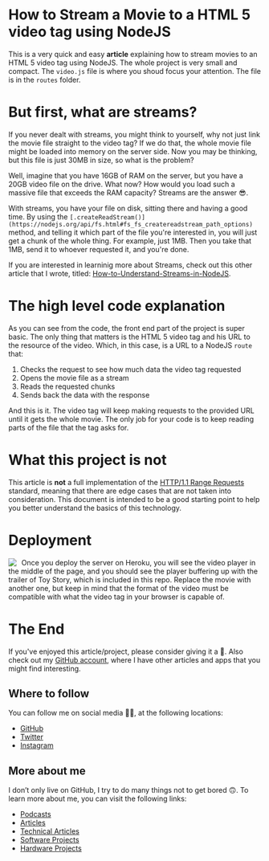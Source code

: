 # How to Stream a Movie to a HTML 5 video tag using NodeJS

This is a very quick and easy **article** explaining how to stream movies to an HTML 5 video tag using NodeJS. The whole project is very small and compact. The `video.js` file is where you shoud focus your attention. The file is in the `routes` folder.

# But first, what are streams?

If you never dealt with streams, you might think to yourself, why not just link the movie file straight to the video tag? If we do that, the whole movie file might be loaded into memory on the server side. Now you may be thinking, but this file is just 30MB in size, so what is the problem?

Well, imagine that you have 16GB of RAM on the server, but you have a 20GB video file on the drive. What now? How would you load such a massive file that exceeds the RAM capacity? Streams are the answer 😎.

With streams, you have your file on disk, sitting there and having a good time. By using the `[.createReadStream()](https://nodejs.org/api/fs.html#fs_fs_createreadstream_path_options)` method, and telling it which part of the file you're interested in, you will just get a chunk of the whole thing. For example, just 1MB. Then you take that 1MB, send it to whoever requested it, and you're done.

If you are interested in learninig more about Streams, check out this other article that I wrote, titled: [How-to-Understand-Streams-in-NodeJS](https://github.com/davidgatti/How-to-Understand-Streams-in-NodeJS).

# The high level code explanation

As you can see from the code, the front end part of the project is super basic. The only thing that matters is the HTML 5 video tag and his URL to the resource of the video. Which, in this case, is a URL to a NodeJS `route` that:

1. Checks the request to see how much data the video tag requested
1. Opens the movie file as a stream
1. Reads the requested chunks
1. Sends back the data with the response

And this is it. The video tag will keep making requests to the provided URL until it gets the whole movie. The only job for your code is to keep reading parts of the file that the tag asks for.

# What this project is not

This article is **not** a full implementation of the [HTTP/1.1 Range Requests](http://svn.tools.ietf.org/svn/wg/httpbis/specs/rfc7233.html#range.units.other) standard, meaning that there are edge cases that are not taken into consideration. This document is intended to be a good starting point to help you better understand the basics of this technology.

# Deployment

<a href="https://heroku.com/deploy?template=https://github.com/davidgatti/How-to-Stream-Movies-using-NodeJS" target="_blank">
<img align="left" style="float: left; margin: 0 10px 0 0;" src="https://www.herokucdn.com/deploy/button.svg"></a>

Once you deploy the server on Heroku, you will see the video player in the middle of the page, and you should see the player buffering up with the trailer of Toy Story, which is included in this repo. Replace the movie with another one, but keep in mind that the format of the video must be compatible with what the video tag in your browser is capable of.

# The End

If you've enjoyed this article/project, please consider giving it a 🌟. Also check out my [GitHub account](https://github.com/davidgatti), where I have other articles and apps that you might find interesting.

## Where to follow

You can follow me on social media 🐙😇, at the following locations:

- [GitHub](https://github.com/davidgatti)
- [Twitter](https://twitter.com/dawidgatti)
- [Instagram](https://www.instagram.com/gattidavid/)

## More about me

I don’t only live on GitHub, I try to do many things not to get bored 🙃. To learn more about me, you can visit the following links:

- [Podcasts](http://david.gatti.pl/podcasts)
- [Articles](http://david.gatti.pl/articles)
- [Technical Articles](http://david.gatti.pl/technical_articles)
- [Software Projects](http://david.gatti.pl/software_projects)
- [Hardware Projects](http://david.gatti.pl/hardware_projects)
